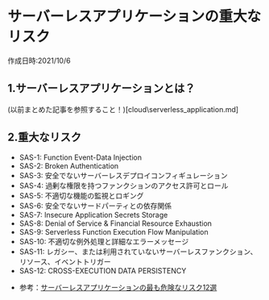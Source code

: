 # サーバーレスアプリケーションの重大なリスク
作成日時:2021/10/6

## 1.サーバーレスアプリケーションとは？
(以前まとめた記事を参照すること！)[cloud\serverless_application.md]

## 2.重大なリスク

- SAS-1: Function Event-Data Injection
- SAS-2: Broken Authentication
- SAS-3: 安全でないサーバーレスデプロイコンフィギュレーション
- SAS-4: 過剰な権限を持つファンクションのアクセス許可とロール
- SAS-5: 不適切な機能の監視とロギング
- SAS-6: 安全でないサードパーティとの依存関係
- SAS-7: Insecure Application Secrets Storage
- SAS-8: Denial of Service & Financial Resource Exhaustion
- SAS-9: Serverless Function Execution Flow Manipulation
- SAS-10: 不適切な例外処理と詳細なエラーメッセージ
- SAS-11: レガシー、または利用されていないサーバーレスファンクション、リソース、イベントトリガー
- SAS-12: CROSS-EXECUTION DATA PERSISTENCY

* 参考：[サーバーレスアプリケーションの最も危険なリスク12選](https://qiita.com/yuuhu04/items/ad38d6d35d358a90a60f)
